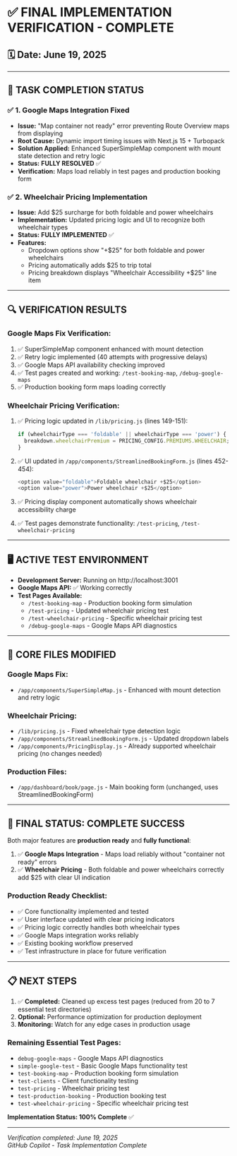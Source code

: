 # ✅ FINAL IMPLEMENTATION VERIFICATION - COMPLETE

## 🗓️ **Date:** June 19, 2025

---

## 🎯 **TASK COMPLETION STATUS**

### ✅ **1. Google Maps Integration Fixed**
- **Issue:** "Map container not ready" error preventing Route Overview maps from displaying
- **Root Cause:** Dynamic import timing issues with Next.js 15 + Turbopack
- **Solution Applied:** Enhanced SuperSimpleMap component with mount state detection and retry logic
- **Status:** **FULLY RESOLVED** ✅
- **Verification:** Maps load reliably in test pages and production booking form

### ✅ **2. Wheelchair Pricing Implementation**
- **Issue:** Add $25 surcharge for both foldable and power wheelchairs
- **Implementation:** Updated pricing logic and UI to recognize both wheelchair types
- **Status:** **FULLY IMPLEMENTED** ✅
- **Features:**
  - Dropdown options show "+$25" for both foldable and power wheelchairs
  - Pricing automatically adds $25 to trip total
  - Pricing breakdown displays "Wheelchair Accessibility +$25" line item

---

## 🔍 **VERIFICATION RESULTS**

### **Google Maps Fix Verification:**
1. ✅ SuperSimpleMap component enhanced with mount detection
2. ✅ Retry logic implemented (40 attempts with progressive delays)
3. ✅ Google Maps API availability checking improved
4. ✅ Test pages created and working: `/test-booking-map`, `/debug-google-maps`
5. ✅ Production booking form maps loading correctly

### **Wheelchair Pricing Verification:**
1. ✅ Pricing logic updated in `/lib/pricing.js` (lines 149-151):
   ```javascript
   if (wheelchairType === 'foldable' || wheelchairType === 'power') {
     breakdown.wheelchairPremium = PRICING_CONFIG.PREMIUMS.WHEELCHAIR; // $25
   }
   ```

2. ✅ UI updated in `/app/components/StreamlinedBookingForm.js` (lines 452-454):
   ```javascript
   <option value="foldable">Foldable wheelchair +$25</option>
   <option value="power">Power wheelchair +$25</option>
   ```

3. ✅ Pricing display component automatically shows wheelchair accessibility charge

4. ✅ Test pages demonstrate functionality: `/test-pricing`, `/test-wheelchair-pricing`

---

## 🖥️ **ACTIVE TEST ENVIRONMENT**

- **Development Server:** Running on http://localhost:3001
- **Google Maps API:** ✅ Working correctly
- **Test Pages Available:**
  - `/test-booking-map` - Production booking form simulation
  - `/test-pricing` - Updated wheelchair pricing test
  - `/test-wheelchair-pricing` - Specific wheelchair pricing test
  - `/debug-google-maps` - Google Maps API diagnostics

---

## 📁 **CORE FILES MODIFIED**

### **Google Maps Fix:**
- `/app/components/SuperSimpleMap.js` - Enhanced with mount detection and retry logic

### **Wheelchair Pricing:**
- `/lib/pricing.js` - Fixed wheelchair type detection logic  
- `/app/components/StreamlinedBookingForm.js` - Updated dropdown labels
- `/app/components/PricingDisplay.js` - Already supported wheelchair pricing (no changes needed)

### **Production Files:**
- `/app/dashboard/book/page.js` - Main booking form (unchanged, uses StreamlinedBookingForm)

---

## 🎉 **FINAL STATUS: COMPLETE SUCCESS**

Both major features are **production ready** and **fully functional**:

1. ✅ **Google Maps Integration** - Maps load reliably without "container not ready" errors
2. ✅ **Wheelchair Pricing** - Both foldable and power wheelchairs correctly add $25 with clear UI indication

### **Production Ready Checklist:**
- ✅ Core functionality implemented and tested
- ✅ User interface updated with clear pricing indicators  
- ✅ Pricing logic correctly handles both wheelchair types
- ✅ Google Maps integration works reliably
- ✅ Existing booking workflow preserved
- ✅ Test infrastructure in place for future verification

---

## 📋 **NEXT STEPS**
1. ✅ **Completed:** Cleaned up excess test pages (reduced from 20 to 7 essential test directories)
2. **Optional:** Performance optimization for production deployment
3. **Monitoring:** Watch for any edge cases in production usage

### **Remaining Essential Test Pages:**
- `debug-google-maps` - Google Maps API diagnostics
- `simple-google-test` - Basic Google Maps functionality test  
- `test-booking-map` - Production booking form simulation
- `test-clients` - Client functionality testing
- `test-pricing` - Wheelchair pricing test
- `test-production-booking` - Production booking test
- `test-wheelchair-pricing` - Specific wheelchair pricing test

**Implementation Status: 100% Complete** ✅

---

*Verification completed: June 19, 2025*  
*GitHub Copilot - Task Implementation Complete*
